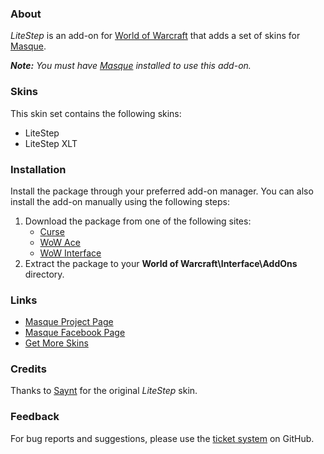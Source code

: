 ### About ###

_LiteStep_ is an add-on for [World of Warcraft](https://worldofwarcraft.com "World of Warcraft Website") that adds a set of skins for [Masque][].

_**Note:** You must have [Masque][] installed to use this add-on._

### Skins ###

This skin set contains the following skins:

- LiteStep
- LiteStep XLT

### Installation ###

Install the package through your preferred add-on manager. You can also install the add-on manually using the following steps:

1. Download the package from one of the following sites:
    - [Curse](https://mods.curse.com/addons/wow/masque-litestep "Download from Curse")
    - [WoW Ace](https://www.wowace.com/projects/masque-litestep "Download from WoW Ace")
    - [WoW Interface](http://www.wowinterface.com/downloads/info8882 "Download from WoW Interface")
2. Extract the package to your **World of Warcraft\Interface\AddOns** directory.

### Links ###

- [Masque Project Page][Masque]
- [Masque Facebook Page](https://www.facebook.com/masqueui "Masque on Facebook")
- [Get More Skins](https://github.com/stormfx/masque/wiki/skins "Masque Skin List")

### Credits ###

Thanks to [Saynt](https://www.wowace.com/members/saynt2) for the original _LiteStep_ skin.

### Feedback ###

For bug reports and suggestions, please use the [ticket system](https://github.com/stormfx/masque_litestep/issues) on GitHub.

[Masque]: https://www.wowace.com/projects/masque (Masque Project Page)
